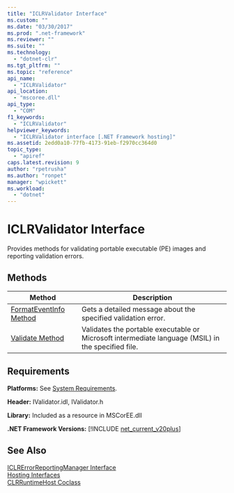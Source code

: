 ```yaml
---
title: "ICLRValidator Interface"
ms.custom: ""
ms.date: "03/30/2017"
ms.prod: ".net-framework"
ms.reviewer: ""
ms.suite: ""
ms.technology: 
  - "dotnet-clr"
ms.tgt_pltfrm: ""
ms.topic: "reference"
api_name: 
  - "ICLRValidator"
api_location: 
  - "mscoree.dll"
api_type: 
  - "COM"
f1_keywords: 
  - "ICLRValidator"
helpviewer_keywords: 
  - "ICLRValidator interface [.NET Framework hosting]"
ms.assetid: 2edd0a10-77fb-4173-91eb-f2970cc364d0
topic_type: 
  - "apiref"
caps.latest.revision: 9
author: "rpetrusha"
ms.author: "ronpet"
manager: "wpickett"
ms.workload: 
  - "dotnet"
---
```

# ICLRValidator Interface
Provides methods for validating portable executable (PE) images and reporting validation errors.  
  
## Methods  
  
|Method|Description|  
|------------|-----------------|  
|[FormatEventInfo Method](../../../../docs/framework/unmanaged-api/hosting/iclrvalidator-formateventinfo-method.md)|Gets a detailed message about the specified validation error.|  
|[Validate Method](../../../../docs/framework/unmanaged-api/hosting/iclrvalidator-validate-method.md)|Validates the portable executable or Microsoft intermediate language (MSIL) in the specified file.|  
  
## Requirements  
 **Platforms:** See [System Requirements](../../../../docs/framework/get-started/system-requirements.md).  
  
 **Header:** IValidator.idl, IValidator.h  
  
 **Library:** Included as a resource in MSCorEE.dll  
  
 **.NET Framework Versions:** [!INCLUDE [net_current_v20plus](../../../../includes/net-current-v20plus-md.md)]  
  
## See Also  
 [ICLRErrorReportingManager Interface](../../../../docs/framework/unmanaged-api/hosting/iclrerrorreportingmanager-interface.md)  
 [Hosting Interfaces](../../../../docs/framework/unmanaged-api/hosting/hosting-interfaces.md)  
 [CLRRuntimeHost Coclass](../../../../docs/framework/unmanaged-api/hosting/clrruntimehost-coclass.md)
